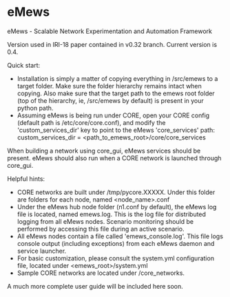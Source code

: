# eMews
eMews - Scalable Network Experimentation and Automation Framework

Version used in IRI-18 paper contained in v0.32 branch.
Current version is 0.4.

Quick start:
- Installation is simply a matter of copying everything in /src/emews to a target folder.  Make sure the folder hierarchy remains intact when copying.  Also make sure that the target path to the emews root folder (top of the hierarchy, ie, /src/emews by default) is present in your python path.
- Assuming eMews is being run under CORE, open your CORE config (default path is /etc/core/core.conf), and modify the 'custom_services_dir' key to point to the eMews 'core_services' path:  custom_services_dir = <path_to_emews_root>/core/core_services

When building a network using core_gui, eMews services should be present.  eMews should also run when a CORE network is launched through core_gui.

Helpful hints:
- CORE networks are built under /tmp/pycore.XXXXX.  Under this folder are folders for each node, named <node_name>.conf
- Under the eMews hub node folder (n1.conf by default), the eMews log file is located, named emews.log.  This is the log file for distributed logging from all eMews nodes.  Scenario monitoring should be performed by accessing this file during an active scenario.
- All eMews nodes contain a file called 'emews_console.log'.  This file logs console output (including exceptions) from each eMews daemon and service launcher.
- For basic customization, please consult the system.yml configuration file, located under <emews_root>/system.yml
- Sample CORE networks are located under /core_networks.

A much more complete user guide will be included here soon.
